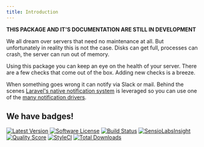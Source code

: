```yaml
---
title: Introduction
---
```


**THIS PACKAGE AND IT'S DOCUMENTATION ARE STILL IN DEVELOPMENT**


We all dream over servers that need no maintenance at all. But unfortunately in reality this is not the case. Disks can get full, processes can crash, the server can run out of memory. 

Using this package you can keep an eye on the health of your server. There are a few checks that come out of the box. Adding new checks is a breeze.

When something goes wrong it can notify via Slack or mail. Behind the scenes [Laravel's native notification system]() is leveraged so you can use one of the [many notification drivers](http://laravel-notification-channels.com/).

## We have badges!

<section class="article_badges">
    <a href="https://github.com/spatie/laravel-server-monitor/releases"><img src="https://img.shields.io/github/release/spatie/laravel-server-monitor.svg?style=flat-square" alt="Latest Version"></a>
    <a href="LICENSE.md"><img src="https://img.shields.io/badge/license-MIT-brightgreen.svg?style=flat-square" alt="Software License"></a>
    <a href="https://travis-ci.org/spatie/laravel-server-monitor"><img src="https://img.shields.io/travis/spatie/laravel-server-monitor/master.svg?style=flat-square" alt="Build Status"></a>
    <a href="https://insight.sensiolabs.com/projects/f28c2e98-ba1f-468a-9a5c-7ef4fe41a78a"><img src="https://img.shields.io/sensiolabs/i/f28c2e98-ba1f-468a-9a5c-7ef4fe41a78a.svg?style=flat-square" alt="SensioLabsInsight"></a>
    <a href="https://scrutinizer-ci.com/g/spatie/laravel-server-monitor"><img src="https://img.shields.io/scrutinizer/g/spatie/laravel-server-monitor.svg?style=flat-square" alt="Quality Score"></a>
    <a href="https://styleci.io/repos/67774357"><img src="https://styleci.io/repos/67774357/shield?branch=master" alt="StyleCI"></a>
    <a href="https://packagist.org/packages/spatie/laravel-server-monitor"><img src="https://img.shields.io/packagist/dt/spatie/laravel-server-monitor.svg?style=flat-square" alt="Total Downloads"></a>
</section>